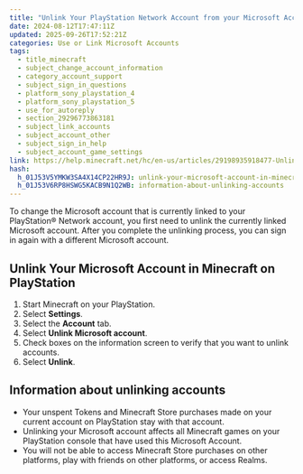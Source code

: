 ```yaml
---
title: "Unlink Your PlayStation Network Account from your Microsoft Account in Minecraft: Bedrock Edition"
date: 2024-08-12T17:47:11Z
updated: 2025-09-26T17:52:21Z
categories: Use or Link Microsoft Accounts
tags:
  - title_minecraft
  - subject_change_account_information
  - category_account_support
  - subject_sign_in_questions
  - platform_sony_playstation_4
  - platform_sony_playstation_5
  - use_for_autoreply
  - section_29296773863181
  - subject_link_accounts
  - subject_account_other
  - subject_sign_in_help
  - subject_account_game_settings
link: https://help.minecraft.net/hc/en-us/articles/29198935918477-Unlink-Your-PlayStation-Network-Account-from-your-Microsoft-Account-in-Minecraft-Bedrock-Edition
hash:
  h_01J53V5YMKW3SA4X14CP22HR9J: unlink-your-microsoft-account-in-minecraft-on-playstation
  h_01J53V6RP8HSWG5KACB9N1Q2WB: information-about-unlinking-accounts
---
```


To change the Microsoft account that is currently linked to your PlayStation® Network account, you first need to unlink the currently linked Microsoft account. After you complete the unlinking process, you can sign in again with a different Microsoft account.

## Unlink Your Microsoft Account in Minecraft on PlayStation

1.  Start Minecraft on your PlayStation. 
2.  Select **Settings**. 
3.  Select the **Account** tab. 
4.  Select **Unlink Microsoft account**. 
5.  Check boxes on the information screen to verify that you want to unlink accounts. 
6.  Select **Unlink**. 

## Information about unlinking accounts

- Your unspent Tokens and Minecraft Store purchases made on your current account on PlayStation stay with that account. 
- Unlinking your Microsoft account affects all Minecraft games on your PlayStation console that have used this Microsoft Account. 
- You will not be able to access Minecraft Store purchases on other platforms, play with friends on other platforms, or access Realms.
